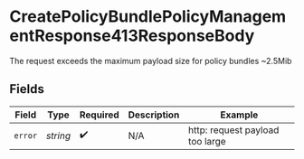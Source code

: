 # CreatePolicyBundlePolicyManagementResponse413ResponseBody

The request exceeds the maximum payload size for policy bundles ~2.5Mib



## Fields

| Field                           | Type                            | Required                        | Description                     | Example                         |
| ------------------------------- | ------------------------------- | ------------------------------- | ------------------------------- | ------------------------------- |
| `error`                         | *string*                        | :heavy_check_mark:              | N/A                             | http: request payload too large |